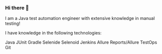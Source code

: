 ### Hi there 👋

I am a Java test automation engineer with extensive knowledge in manual testing!

I have knowledge in the following technologies:

Java
JUnit
Gradle
Selenide
Selenoid
Jenkins
Allure Reports/Allure TestOps
Git

<!--
**rocketby/rocketby** is a ✨ _special_ ✨ repository because its `README.md` (this file) appears on your GitHub profile.

Here are some ideas to get you started:

- 🔭 I’m currently working on ...
- 🌱 I’m currently learning ...
- 👯 I’m looking to collaborate on ...
- 🤔 I’m looking for help with ...
- 💬 Ask me about ...
- 📫 How to reach me: ...
- 😄 Pronouns: ...
- ⚡ Fun fact: ...
-->
